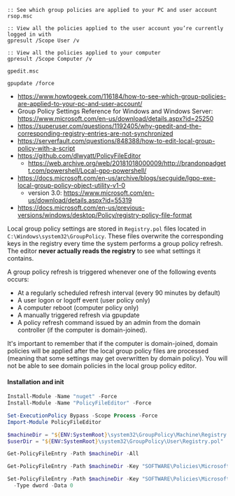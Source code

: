 ```batch
:: See which group policies are applied to your PC and user account
rsop.msc

:: View all the policies applied to the user account you’re currently logged in with
gpresult /Scope User /v

:: View all the policies applied to your computer
gpresult /Scope Computer /v

gpedit.msc

gpupdate /force
```
* https://www.howtogeek.com/116184/how-to-see-which-group-policies-are-applied-to-your-pc-and-user-account/
* Group Policy Settings Reference for Windows and Windows Server: https://www.microsoft.com/en-us/download/details.aspx?id=25250
* https://superuser.com/questions/1192405/why-gpedit-and-the-corresponding-registry-entries-are-not-synchronized
* https://serverfault.com/questions/848388/how-to-edit-local-group-policy-with-a-script
* https://github.com/dlwyatt/PolicyFileEditor
   * https://web.archive.org/web/20181018000009/http://brandonpadgett.com/powershell/Local-gpo-powershell/
* https://docs.microsoft.com/en-us/archive/blogs/secguide/lgpo-exe-local-group-policy-object-utility-v1-0
   * version 3.0: https://www.microsoft.com/en-us/download/details.aspx?id=55319
* https://docs.microsoft.com/en-us/previous-versions/windows/desktop/Policy/registry-policy-file-format

Local group policy settings are stored in `Registry.pol` files located in `C:\Windows\system32\GroupPolicy`. These files overwrite the corresponding keys in the registry every time the system performs a group policy refresh. The editor **never actually reads the registry** to see what settings it contains.

A group policy refresh is triggered whenever one of the following events occurs:

* At a regularly scheduled refresh interval (every 90 minutes by default)
* A user logon or logoff event (user policy only)
* A computer reboot (computer policy only)
* A manually triggered refresh via gpupdate
* A policy refresh command issued by an admin from the domain controller (if the computer is domain-joined).

It's important to remember that if the computer is domain-joined, domain policies will be applied after the local group policy files are processed (meaning that some settings may get overwritten by domain policy). You will not be able to see domain policies in the local group policy editor.


#### Installation and init
```powershell
Install-Module -Name "nuget" -Force
Install-Module -Name "PolicyFileEditor" -Force

Set-ExecutionPolicy Bypass -Scope Process -Force
Import-Module PolicyFileEditor
```

```powershell
$machineDir = "${ENV:SystemRoot}\system32\GroupPolicy\Machine\Registry.pol"
$userDir = "${ENV:SystemRoot}\system32\GroupPolicy\User\Registry.pol"

Get-PolicyFileEntry -Path $machineDir -All

Get-PolicyFileEntry -Path $machineDir -Key "SOFTWARE\Policies\Microsoft\Windows\System" -ValueName "EnableSmartScreen"

Set-PolicyFileEntry -Path $machineDir -Key "SOFTWARE\Policies\Microsoft\Windows\System" -ValueName "EnableSmartScreen" `
  -Type dword -Data 0 
```
